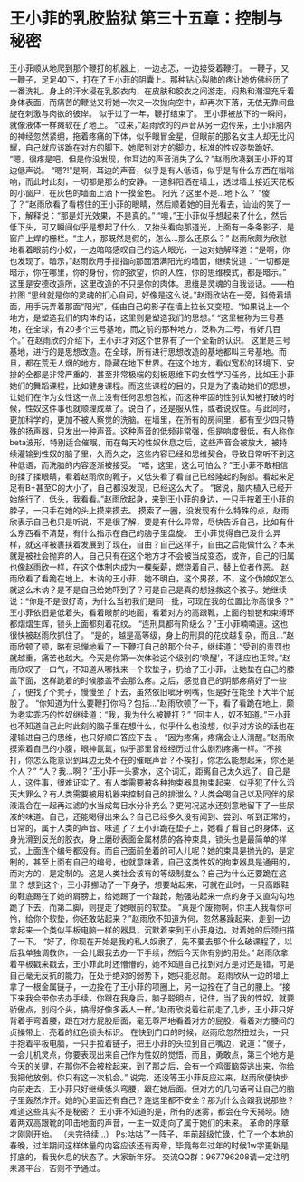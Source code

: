 # 王小菲的乳胶监狱 第三十五章：控制与秘密

王小菲顺从地爬到那个鞭打的机器上，一边忐忑，一边接受着鞭打。
一鞭子，又一鞭子，足足40下，打在了王小菲的阴囊上。那种钻心裂肺的疼让她仿佛经历了一番洗礼。身上的汗水浸在乳胶衣内，在皮肤和胶衣之间游走，闷热和潮湿充斥着身体表面，而痛苦的鞭挞又将她一次又一次抛向空中，却再次下落，无依无靠间盘旋在刺激与肉欲的彼岸。
似乎过了一年，鞭打结束了。
王小菲被放下的一瞬间，就像液体一样瘫软在了地上。
“过来，”赵雨欣的的声音从另一边传来，王小菲脑内的神经忽然紧绷，拖着疼痛的下体，似乎眼冒金星，但眼前的那名女主人却无比闪耀，自己就应该跪在对方的脚下。她爬到对方的脚边，标准的性奴姿势跪好。
“嗯，很疼是吧，但是你没发现，你耳边的声音消失了么？”赵雨欣凑到王小菲的耳边低声说。
“嗯?!”是啊，耳边的声音，似乎是有人低语，似乎是有什么东西在嗡嗡响，而此时此刻，一切都是那么的安静。一道斜阳洒在墙上，透过墙上接近天花板的小窗户，在灰色的墙面上洒下一摸金色。
阳光？这里不是…地下么？
“傻了？”赵雨欣看了看楞住的王小菲的眼睛，然后顺着她的目光看去，讪讪的笑了一下，解释说：“那是灯光效果，不是真的。”
“噢，”王小菲似乎想起来了什么，然后低下头，可又瞬间似乎是想起了什么，又抬头看向那道光，上面有一条条影子，是窗户上焊的栅栏。“主人，那既然是假的，怎么…那么还原么？”
赵雨欣颇为欣慰地看着眼前的小奴，一边暗暗感叹自己的选人眼光，一边对她解释道：“是啊，你也发现了。暗示，”赵雨欣用手指指向那面洒满阳光的墙面，继续说道：“一切都是暗示，你在哪里，你的身份，你的欲望，你的人性，你的思维模式，都是暗示。”
这里是安德改造所，这里改造的不只是你的肉体。思维是灵魂的自我谈话。——柏拉图
“思维就是你的灵魂的扪心自问，好像是这么说。”赵雨欣站在一旁，斜倚着墙面，用手玩弄着那面“阳光”，任由自己的影子在墙上拉长又变短。“如果说上一个地方，是塑造我们的肉体的话，这里则是塑造我们的思想。”
“这里被称为三号基地，在全球，有20多个三号基地，而之前的那种地方，泛称为二号，有好几百个。”
在赵雨欣的介绍下，王小菲才对这个世界有了一个全新的认识。
这里是三号基地，进行的是思想改造。在全球，所有进行思想改造的基地都叫三号基地。而且，都在荒无人烟的地方，隐藏在地下世界。在这个地方，看似宽松的环境下，安排的全都是非常严重的，甚至非常极端的刻板思维下的女性学习任务，比如王小菲她们的舞蹈课程，比如健身课程。而这些课程的目的，只是为了撬动她们的思想，让她们在作为女性这一点上没有任何思想包袱，而这种牢固的性别认知被打破的时候，性奴这件事也就顺理成章了。说白了，还是服从性，或者说奴性。与此同时，更加科学的，更加不被人察觉的洗脑。在墙里，在所有的房间里，都有至少四只特殊的扬声器，只发出一种声音。这种声音的低频非常强，但是响度很低，有人称作beta波形，特别适合催眠，而在每天的性奴休息之后，这些声音会被放大，被持续灌输到性奴的脑子里，久而久之，这些内容已经和思维契合，导致日常听不到这种低语，而洗脑的内容逐渐被接受。
“唔，这里，这么可怕么？”王小菲不敢相信的揉了揉眼睛，看着赵雨欣的靴子，又低头看了看自己已经隆起的胸部。看起来足足有B+甚至C的大小了，自己都没发现，已经这么大了。
“据说，脑内植入已经开始施行了，低头，我看看。”赵雨欣起身，来到王小菲的身边，一只手按着王小菲的脖子，一只手在她的头上摸来摸去。
摸索了一圈，没发现有什么特殊的点，赵雨欣表示自己也只是听说，不是很了解，要是有什么异常，尽快告诉自己，比如有什么东西看不清楚，有什么指示在自己的脑子里盘旋。
王小菲觉得自己没什么异样，就这样被裹挟着发展到了现在，自由？自己这样子，自由之后能做什么？本来就是被社会抛弃的人，自己只有在这个地方才不会被当成变态，或许，自己的归属也像赵雨欣一样，在这个体制内成为一棵柴薪，燃烧着自己，替上位者作恶。
赵雨欣看了看跪在地上，木讷的王小菲，她不明白，这个男孩，不，这个伪娘奴怎么就这么木讷？是不是自己给她吓到了？可是自己是真的想拯救这个孩子。她继续说：“你是不是很好奇，为什么当初我们是同一批，可现在我的位置比你高很多？”
王小菲依旧是低着头，看着眼前的地面，看着对方的高跟靴，上面的锁链和束缚环都熠熠生辉，锁头上面都刻着花纹。
“连刑具都有阶级么？”王小菲喃喃道。这也很快被赵雨欣抓住了。
“是的，越是高等级，身上的刑具的花纹越复杂，而且…”赵雨欣顿了顿，略有忌惮地看了一下鞭打自己的那个台子，继续道：“受到的责罚也就越重，痛苦也越大。今天是你第一次体验这个级别的‘唤醒’，不适应也正常。”赵雨欣叹了一口气，不知道从哪找来一个软垫子，扔给了王小菲，让她垫在自己的膝盖下面，这样跪着的时候膝盖不会那么疼。之后，感觉自己的阴部疼痛好了一些了，便找了个凳子，慢慢坐了下去，虽然依旧呲牙咧嘴，但是好在能坐下大半个屁股了。
“你知道为什么要鞭打你吗？包括…”赵雨欣顿了一下，看了看跪在地上，颇为老实乖巧的性奴继续道：“我，我为什么被鞭打？”
“回主人，奴不知道。”王小菲也不知道自己此时此刻的脑子里在想什么，似乎什么也没想，似乎对方说的话也在灌输进自己的思维，也只好顺口答应下去 。
“因为疼痛，疼痛会让人清醒。”赵雨欣摸索着自己的小腹，眼神氤氲，似乎那里曾经经历过什么剧烈疼痛一样。“不挨打，你怎么能意识到耳边无处不在的催眠声音？不挨打，你怎么能想起来，你还是个人？”
“人？我…啊？”王小菲一头雾水，这个词汇，距离自己太久远了。自己是人，这件事，很难证实了。有人类需要被各种拘束器具拘束起来，似乎犯了什么滔天大罪么？有人类需要被用机器来控制自己的排泄么？人类会喝自己以及同伴的尿液混合在一起再过滤的水当成每日水分补充么？更何况这水还刻意地留下了一些尿液的味道。自己，还能喝得出来么？自己已经多久没有闻到、尝到、听到正常的，日常的，属于人类的声音、味道了？王小菲跪在垫子上，她看了看自己的身体，这身光滑到反光的胶衣，身上磨砂表面金属材质的各种束具，锁头也是最简单的样式，上面连个编号都没有。而自己面前坐着的可人儿呢？她的束具是抛光的，是定制的，甚至上面有自己的编号，也就意味着，自己这类性奴的拘束器具是通用的，而对方的，是定制的。这是人类社会该有的等级制度么？自己为什么还要跪在这里？
想到这个，王小菲挪动了一下身子，想要站起来，可就在此时，一只高跟鞋的鞋底踢在了她的肩膀上，给她踢了一个踉跄，勉强站起来一点的身子又直勾勾地跪了下去，而第二脚，则提走了她眼前的软垫。
“真是个废物啊，你主人我看你可怜，给你个软垫，你还敢站起来？”赵雨欣不知道为何，忽然暴躁起来，走到一边拿起来一个类似平板电脑一样的器具，沉默着来到王小菲身边，对着她的后颈扫描了一下。
“好了，你现在开始是我的私人奴隶了，先不要去那个什么破课程了，以后我单独调教你，一会儿跟我去办一下手续，然后今天你有别的用处。”
赵雨欣拿着平板戳来戳去，王小菲此时还懵懵的，她不知道自己找到对方是对还是错，可是自己毫无反抗的能力，在处于绝对的弱势下，她只能忍耐。
赵雨欣从一边的墙上拿了一根金属链子，一边拴在了王小菲的项圈上，另一边拴在了自己的腰上。“接下来我会带你去办手续，你跟在我身后，脑子聪明点，记住，当了我的性奴，就要骄傲点，别闷个头，搞得好像多丢人一样。”赵雨欣说着往前走了几步，王小菲只好背着手弯着腰，跟在对方屁股后面，毫无尊严地看着对方的屁股，看着对方腰间的贞操带上，亮着的红色锁头标识。
在快到门口的时候，赵雨欣忽然扭过头，一只手抱着平板电脑，一只手拉着链子，把王小菲的头拉到自己嘴边，说道：“傻子，一会儿机灵点，你要表现出来自己作为性奴的觉悟，而且，勇敢点，第三个地方是今天的关键，在那你不会被栓起来，到了那之后，会有一个鸡蛋脑袋逃出来，你给我把他放倒。你只有这一次机会。”
说完，还没等王小菲反应过来，赵雨欣便快步向前走去，王小菲只好继续低头弯腰，跟在她后面。但对方的几句话可让自己的脑子里轰然炸开。她的心里面还有自己？连这里都不安全？那为什么会跟我说那些？难道这些其实不是秘密？
王小菲不知道的是，所有的迷雾，都会在今天揭晓。随着两双高跟靴的叩击地面的声音，一主一奴走向了属于她们的未来。
革命的序章才刚刚开始。
（未完待续…）
Ps:咕咕了一阵子，年前超级忙碌，忙了一个本地的春晚，过年期间这样体量的内容应该还有两章，毕竟每年过年的时候1w字更新是打底的，看我休息的状态了。大家新年好。
交流QQ群：967796208请一定注明来源平台，否则不予通过。